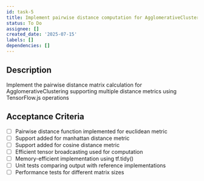 ```yaml
---
id: task-5
title: Implement pairwise distance computation for AgglomerativeClustering
status: To Do
assignee: []
created_date: '2025-07-15'
labels: []
dependencies: []
---
```


## Description

Implement the pairwise distance matrix calculation for AgglomerativeClustering supporting multiple distance metrics using TensorFlow.js operations

## Acceptance Criteria

- [ ] Pairwise distance function implemented for euclidean metric
- [ ] Support added for manhattan distance metric
- [ ] Support added for cosine distance metric
- [ ] Efficient tensor broadcasting used for computation
- [ ] Memory-efficient implementation using tf.tidy()
- [ ] Unit tests comparing output with reference implementations
- [ ] Performance tests for different matrix sizes
